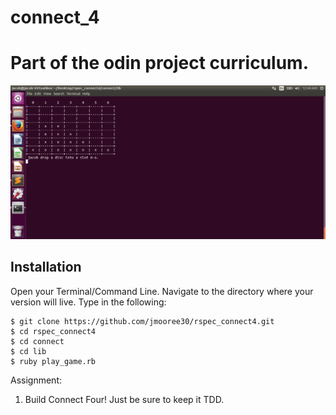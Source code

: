 # connect_4
# Part of the odin project curriculum.
![Image Hover Text](/1.png)

## Installation

Open your Terminal/Command Line. Navigate to the directory where your version will live. Type in the following:

```
$ git clone https://github.com/jmooree30/rspec_connect4.git
$ cd rspec_connect4
$ cd connect
$ cd lib 
$ ruby play_game.rb
```
Assignment:
1. Build Connect Four! Just be sure to keep it TDD.

